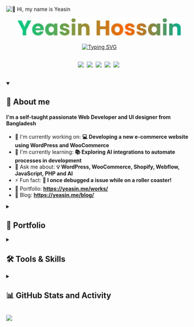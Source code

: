 ![👋 Hi, my name is Yeasin](https://user-images.githubusercontent.com/10498744/210012254-234538ff-d198-48aa-8964-37e6fd45d227.gif)


<p align="center">
<img  width="450" src="assets/yeasin.jpg"/></br></br>
<a href="https://git.io/typing-svg"><img src="https://readme-typing-svg.demolab.com?font=Fira+Code&size=28&duration=1200&pause=600&color=00CE84&center=true&vCenter=true&width=520&height=35&lines=Web+and+app+developer;Experienced+UI%2FUX+Designer;10%2B+years+of+coding+experience;Always+learning+new+things" alt="Typing SVG" /></a>
</br></br>
</p>

<!-- Social icons section -->
<p align="center">
  <a href="https://www.linkedin.com/in/myeasinhossain" target="_blank"><img src="https://img.shields.io/badge/LinkedIn-0077B5?style=flat&logo=linkedin&logoColor=white" height="28" style="margin-right: 4px"></a>
  <a href="https://x.com/meetyeasin" target="_blank"><img src="https://img.shields.io/badge/Twitter-000000?style=flat&logo=X&logoColor=white" height="28" style="margin-right: 4px"></a>
  <a href="https://www.youtube.com/@TheYeasinHossain?sub_confirmation=1" target="_blank"><img src="https://img.shields.io/badge/YouTube-FF0000?style=flat&logo=youtube&logoColor=white" height="28" style="margin-right: 4px"></a>
  <a href="https://www.pinterest.com/yeasinhossain" target="_blank"><img src="https://img.shields.io/badge/Pinterest-%23E60023.svg?style=flat&&logo=Pinterest&logoColor=white" height="28" style="margin-right: 4px"></a>
  <a href="https://dribbble.com/yeasinhossain" target="_blank"><img src="https://img.shields.io/badge/Dribbble-EA4C89?style=flat&logo=dribbble&logoColor=white" height="28" style="margin-right: 4px"></a>
</p>
<br/>

<details open> 
  <summary><h2>🚀 About me</h2></summary>
  <h4> I'm a self-taught passionate Web Developer and UI designer from Bangladesh</h4>

  - 💼 I'm currently working on: **💻 Developing a new e-commerce website using WordPress and WooCommerce**
  - 🌱 I'm currently learning: **📚 Exploring AI integrations to automate processes in development**
  - 💬 Ask me about: **💡 WordPress, WooCommerce, Shopify, Webflow, JavaScript, PHP and AI**
  - ⚡ Fun fact: **🎢 I once debugged a issue while on a roller coaster!**
  - 📂 Portfolio: **<a href="https://yeasin.me/works/" target="_blank">https://yeasin.me/works/</a>**
  - 📝 Blog: **<a href="https://yeasin.me/blog/" target="_blank">https://yeasin.me/blog/</a>**
</details>

<details> 
  <summary><h2>📂 Portfolio</h2></summary>
  <a href="https://yeasin.me/works/" title="Portfolio of Yeasin Hossain"><img src="https://yeasin.me/wp-content/uploads/2024/10/FeaturedWorks.webp"></a>
  <p align="center"><a href="https://yeasin.me/works/" title="Portfolio of Yeasin Hossain">Checkout recent works of me & my team →</a></p>
</details>


<details> 
  <summary><h2>🛠️ Tools & Skills</h2></summary>
  <table style="width: 100%; border: 0px solid white;"><tr><td style="text-align: center; border: 0px; padding: 12px;"><img src="https://skillicons.dev/icons?i=php" height="32" alt="PHP"/></td><td style="text-align: center; border: 0px; padding: 12px;"><img src="https://skillicons.dev/icons?i=javascript" height="32" alt="JavaScript"/></td><td style="text-align: center; border: 0px; padding: 12px;"><img src="https://skillicons.dev/icons?i=jquery" height="32" alt="JQuery"/></td><td style="text-align: center; border: 0px; padding: 12px;"><img src="https://skillicons.dev/icons?i=bootstrap" height="32" alt="Bootstrap"/></td><td style="text-align: center; border: 0px; padding: 12px;"><img src="https://skillicons.dev/icons?i=tailwind" height="32" alt="Tailwind CSS"/></td><td style="text-align: center; border: 0px; padding: 12px;"><img src="https://skillicons.dev/icons?i=react" height="32" alt="React"/></td><td style="text-align: center; border: 0px; padding: 12px;"><img src="https://skillicons.dev/icons?i=redux" height="32" alt="Redux"/></td><td style="text-align: center; border: 0px; padding: 12px;"><img src="https://skillicons.dev/icons?i=laravel" height="32" alt="Laravel"/></td><td style="text-align: center; border: 0px; padding: 12px;"><img src="https://skillicons.dev/icons?i=mysql" height="32" alt="MySQL"/></td><td style="text-align: center; border: 0px; padding: 12px;"><img src="https://skillicons.dev/icons?i=vscode" height="32" alt="VSCode"/></td><td style="text-align: center; border: 0px; padding: 12px;"><img src="https://skillicons.dev/icons?i=sublime" height="32" alt="Sublime Text"/></td><td style="text-align: center; border: 0px; padding: 12px;"><img src="https://skillicons.dev/icons?i=flutter" height="32" alt="Flutter"/></td></tr><tr><td style="text-align: center; border: 0px; padding: 12px;"><img src="https://skillicons.dev/icons?i=firebase" height="32" alt="Firebase"/></td><td style="text-align: center; border: 0px; padding: 12px;"><img src="https://skillicons.dev/icons?i=figma" height="32" alt="Figma"/></td><td style="text-align: center; border: 0px; padding: 12px;"><img src="https://skillicons.dev/icons?i=xd" height="32" alt="Adobe XD"/></td><td style="text-align: center; border: 0px; padding: 12px;"><img src="https://cdn.jsdelivr.net/gh/devicons/devicon@latest/icons/illustrator/illustrator-plain.svg" height="32" alt="Illustrator"/></td><td style="text-align: center; border: 0px; padding: 12px;"><img src="https://cdn.jsdelivr.net/gh/devicons/devicon@latest/icons/photoshop/photoshop-original.svg" height="32" alt="Photoshop"/></td></table>
</details>

<details> 
  <summary><h2>📊 GitHub Stats and Activity</h2></summary>
  <a href="https://github.com/anuraghazra/github-readme-stats"><img align="center" src="https://github-readme-stats.vercel.app/api?username=yeasinhossain&show_icons=true&include_all_commits=true&theme=buefy&hide_border=false" alt="Anurag's github stats" /> | <a href="https://github.com/anuraghazra/github-readme-stats"><img align="center" src="https://github-readme-stats.vercel.app/api/top-langs/?username=yeasinhossain&layout=compact&theme=buefy&hide_border=false" /></a>
<p>Note: Top languages is only a metric of the languages my public code consists of and doesn't reflect experience or skill level.</p>
</details>

<!-- <details> 
  <summary><h2>📺 Latest YouTube Videos</h2></summary> -->

  <!-- YouTube Cards - https://github.com/DenverCoder1/github-readme-youtube-cards -->

  <!-- prettier-ignore-start -->
<!-- BEGIN YOUTUBE-CARDS -->
<!-- <a href="https://www.youtube.com/watch?v=1lXaKEy97qE"><img src="https://ytcards.demolab.com/?id=1lXaKEy97qE&title=GitHub+Star+Swag+Unboxing+and+Giveaways&lang=en&timestamp=1696868769&background_color=%230d1117&title_color=%23ffffff&stats_color=%23dedede&max_title_lines=2&width=250&border_radius=5&duration=172" alt="GitHub Star Swag Unboxing and Giveaways" title="GitHub Star Swag Unboxing and Giveaways"></a>
<a href="https://www.youtube.com/watch?v=maoXtlb8t44"><img src="https://ytcards.demolab.com/?id=maoXtlb8t44&title=How+To+Self-Host+GitHub+Readme+Streak+Stats+on+Vercel&lang=en&timestamp=1693523015&background_color=%230d1117&title_color=%23ffffff&stats_color=%23dedede&max_title_lines=2&width=250&border_radius=5&duration=257" alt="How To Self-Host GitHub Readme Streak Stats on Vercel" title="How To Self-Host GitHub Readme Streak Stats on Vercel"></a>
<a href="https://www.youtube.com/watch?v=6u9BrDaSHJc"><img src="https://ytcards.demolab.com/?id=6u9BrDaSHJc&title=Automatically+Deploy+to+Fly.io+with+GitHub+Actions&lang=en&timestamp=1661864404&background_color=%230d1117&title_color=%23ffffff&stats_color=%23dedede&max_title_lines=2&width=250&border_radius=5&duration=312" alt="Automatically Deploy to Fly.io with GitHub Actions" title="Automatically Deploy to Fly.io with GitHub Actions"></a>
<a href="https://www.youtube.com/watch?v=J7Fm7MdZn_E"><img src="https://ytcards.demolab.com/?id=J7Fm7MdZn_E&title=Hosting+a+Python+Discord+Bot+for+Free+with+Fly.io&lang=en&timestamp=1661708747&background_color=%230d1117&title_color=%23ffffff&stats_color=%23dedede&max_title_lines=2&width=250&border_radius=5&duration=403" alt="Hosting a Python Discord Bot for Free with Fly.io" title="Hosting a Python Discord Bot for Free with Fly.io"></a>
<a href="https://www.youtube.com/watch?v=0p_eQGKFY3I"><img src="https://ytcards.demolab.com/?id=0p_eQGKFY3I&title=Making+a+Wordle+Clone+Discord+Bot+with+Python+%28Nextcord%29&lang=en&timestamp=1643900217&background_color=%230d1117&title_color=%23ffffff&stats_color=%23dedede&max_title_lines=2&width=250&border_radius=5&duration=2115" alt="Making a Wordle Clone Discord Bot with Python (Nextcord)" title="Making a Wordle Clone Discord Bot with Python (Nextcord)"></a>
<a href="https://www.youtube.com/watch?v=Mt_Bsj6K9Lw"><img src="https://ytcards.demolab.com/?id=Mt_Bsj6K9Lw&title=Run+Open+Source+Code+in+Seconds+with+GitPod&lang=en&timestamp=1642108413&background_color=%230d1117&title_color=%23ffffff&stats_color=%23dedede&max_title_lines=2&width=250&border_radius=5&duration=578" alt="Run Open Source Code in Seconds with GitPod" title="Run Open Source Code in Seconds with GitPod"></a> -->
<!-- END YOUTUBE-CARDS -->
  <!-- prettier-ignore-end -->
  
  <a href="https://www.youtube.com/@TheYeasinHossain?sub_confirmation=1"><img src="https://custom-icon-badges.demolab.com/badge/-Subscribe-red?style=for-the-badge&logo=video&logoColor=white"/></a>
  
<!-- </details> -->
